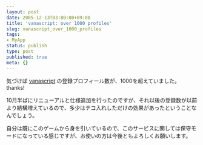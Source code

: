 ```yaml
---
layout: post
date: 2005-12-13T03:00:00+09:00
title: 'vanascript: over 1000 profiles'
slug: vanascript_over_1000_profiles
tags:
- MyApp
status: publish
type: post
published: true
meta: {}
---
```

<p>気づけば <a target="_self" href="http://wo.skr.jp/ffxi/">vanascript</a> の登録プロフィール数が、1000を超えていました。thanks!</p><p>10月半ばにリニューアルと仕様追加を行ったのですが、それ以後の登録数が以前より結構増えているので、多少はテコ入れしただけの効果があったということなんでしょう。<br /></p><p>自分は既にこのゲームから身を引いているので、このサービスに関しては保守モードになっている感じですが、お使いの方は今後ともよろしくお願いします。<br /></p>
